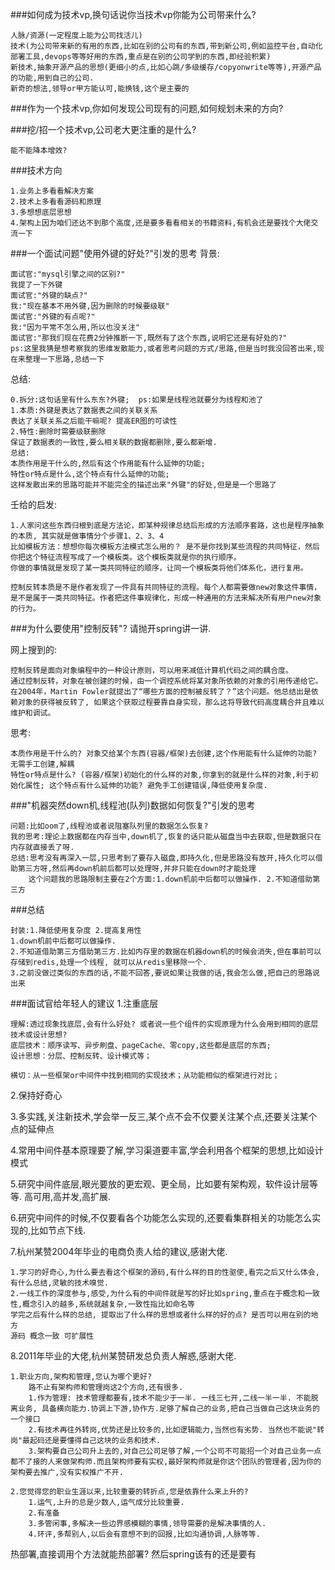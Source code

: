 ###如何成为技术vp,换句话说你当技术vp你能为公司带来什么?

    人脉/资源(一定程度上能为公司找活儿)
    技术(为公司带来新的有用的东西,比如在别的公司有的东西,带到新公司,例如监控平台,自动化部署工具,devops等等好用的东西,重点是在别的公司学到的东西,即经验积累)
    新技术,抽象开源产品的思想(更细小的点,比如心跳/多级缓存/copyonwrite等等),开源产品的功能,用到自己的公司.
    新奇的想法,领导or甲方能认可,能换钱,这个是主要的

###作为一个技术vp,你如何发现公司现有的问题,如何规划未来的方向?


###挖/招一个技术vp,公司老大更注重的是什么?

    能不能降本增效?

###技术方向

    1.业务上多看看解决方案
    2.技术上多看看源码和原理
    3.多想想底层思想
    4.架构上因为咱们还达不到那个高度,还是要多看看相关的书籍资料,有机会还是要找个大佬交流一下

###一个面试问题"使用外键的好处?"引发的思考
背景:

    面试官:"mysql引擎之间的区别?"
    我提了一下外键
    面试官:"外键的缺点?"
    我:"现在基本不用外键,因为删除的时候要级联"
    面试官:"外键的有点呢?"
    我:"因为平常不怎么用,所以也没关注"
    面试官:"那我们现在花费2分钟推断一下,既然有了这个东西,说明它还是有好处的?"
    ps:这里我猜是想考察我的思维发散能力,或者思考问题的方式/思路,但是当时我没回答出来,现在来整理一下思路,总结一下

总结:

    0.拆分:这句话里有什么东东?外键;  ps:如果是线程池就要分为线程和池了
    1.本质:外键是表达了数据表之间的关联关系
    表达了关联关系之后能干嘛呢? 提高ER图的可读性
    2.特性:删除时需要级联删除
    保证了数据表的一致性,要么相关联的数据都删除,要么都新增.
    总结:
    本质作用是干什么的,然后有这个作用能有什么延伸的功能;
    特性or特点是什么,这个特点有什么延伸的功能;
    这样发散出来的思路可能并不能完全的描述出来"外键"的好处,但是是一个思路了

壬给的启发:

    1.人家问这些东西归根到底是方法论，即某种规律总结后形成的方法顺序套路，这也是程序抽象的本质, 其实就是做事情分个步骤1、2、3、4
    比如模板方法：想想你每次模板方法模式怎么用的？ 是不是你找到某些流程的共同特征，然后你把这个特征流程写成了一个模板类。这个模板类就是你的执行顺序。
    你做的事情就是发现了某一类共同特征的顺序，让同一个模板类将他们体系化，进行复用。

    控制反转本质是不是作者发现了一件具有共同特征的流程。每个人都需要做new对象这件事情，是不是属于一类共同特征。作者把这件事规律化，形成一种通用的方法来解决所有用户new对象的行为。



###为什么要使用"控制反转"? 请抛开spring讲一讲.

网上搜到的:

    控制反转是面向对象编程中的一种设计原则，可以用来减低计算机代码之间的耦合度。 
    通过控制反转，对象在被创建的时候，由一个调控系统将某对象所依赖的对象的引用传递给它。
    在2004年，Martin Fowler就提出了“哪些方面的控制被反转了？”这个问题。他总结出是依赖对象的获得被反转了, 如果这个获取过程要靠自身实现，那么这将导致代码高度耦合并且难以维护和调试。

思考:

    本质作用是干什么的? 对象交给某个东西(容器/框架)去创建,这个作用能有什么延伸的功能? 无需手工创建,解耦
    特性or特点是什么? (容器/框架)初始化的什么样的对象,你拿到的就是什么样的对象,利于初始化属性; 这个特点有什么延伸的功能? 避免手工创建错误,降低使用复杂度.

###"机器突然down机,线程池(队列)数据如何恢复?"引发的思考

    问题:比如oom了,线程池或者说阻塞队列里的数据怎么恢复?
    我的思考:理论上数据都在内存当中,down机了,恢复的话只能从磁盘当中去获取,但是数据只在内存就直接丢了呀.
    总结:思考没有再深入一层,只思考到了要存入磁盘,即持久化,但是思路没有放开,持久化可以借助第三方呀,然后再down机前后都可以处理呀,并非只能在down时才能处理
        这个问题我的思路限制主要在2个方面:1.down机前中后都可以做操作. 2.不知道借助第三方



###总结

    封装:1.降低使用复杂度 2.提高复用性
    1.down机前中后都可以做操作. 
    2.不知道借助第三方借助第三方.比如内存里的数据在机器down机的时候会消失,但在事前可以存储到redis,处理一个线程, 就可以从redis里移除一个.
    3.之前没做过类似的东西的话,不能不回答,要说如果让我做的话,我会怎么做,把自己的思路说出来
###面试官给年轻人的建议
1.注重底层

    理解:透过现象找底层,会有什么好处? 或者说一些个组件的实现原理为什么会用到相同的底层技术或设计思想?
    底层技术：顺序读写、异步刷盘、pageCache、零copy,这些都是底层的东西;
    设计思想：分层、控制反转、设计模式等；

    横切：从一些框架or中间件中找到相同的实现技术；从功能相似的框架进行对比；

2.保持好奇心

3.多实践,关注新技术,学会举一反三,某个点不会不仅要关注某个点,还要关注某个点的延伸点

4.常用中间件基本原理要了解,学习渠道要丰富,学会利用各个框架的思想,比如设计模式

5.研究中间件底层,眼光要放的更宏观、更全局，比如要有架构观，软件设计层等等. 高可用,高并发,高扩展.

6.研究中间件的时候,不仅要看各个功能怎么实现的,还要看集群相关的功能怎么实现的,比如节点下线.

7.杭州某赞2004年毕业的电商负责人给的建议,感谢大佬.

    1.学习的好奇心,为什么要去看这个框架的源码,有什么样的目的性驱使,看完之后又什么体会,有什么总结,灵敏的技术嗅觉.
    2.一线工作的深度参与,感受,为什么有的中间件就是写的好比如spring,重点在于概念和一致性,概念引入的越多,系统就越复杂,一致性指比如命名等
    学完之后有什么样的总结, 提取出了什么样的思想或者什么样的好的点? 是否可以用在别的地方
    源码 概念一致 可扩展性

8.2011年毕业的大佬,杭州某赞研发总负责人解惑,感谢大佬.

    1.职业方向,架构和管理,您认为哪个更好?
        路不止有架构师和管理岗这2个方向,还有很多.
        1.作为管理: 技术管理都要有,技术不能少于一半. 一线三七开,二线一半一半. 不能脱离业务, 具备横向能力.协调上下游,协作方.足够了解自己的业务,把自己当做自己这块业务的一个接口
        2.有技术再往外转岗,优势还是比较多的,比如逻辑能力,当然也有劣势. 当然也不能说"转岗"最起码还是要懂得自己这块的业务和技术.
        3.架构要自己公司升上去的,对自己公司足够了解,一个公司不可能招一个对自己业务一点都不了接的人来做架构师.而且架构师要有实权,最好架构师就是你这个团队的管理者,因为你的架构要去推广,没有实权推广不开.

    2.您觉得您的职业生涯以来,比较重要的转折点,您是依靠什么来上升的?
        1.运气,上升的总是少数人,运气成分比较重要.
        2.有准备
        3.多管闲事,多解决一些边界感模糊的事情,领导需要的是解决事情的人.
        4.环评,多帮别人,以后会有意想不到的回报,比如沟通协调,人脉等等.

热部署,直接调用个方法就能热部署? 然后spring该有的还是要有





